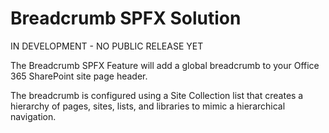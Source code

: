 # Breadcrumb SPFX Solution

IN DEVELOPMENT - NO PUBLIC RELEASE YET

The Breadcrumb SPFX Feature will add a global breadcrumb to your Office 365 SharePoint site page header.

The breadcrumb is configured using a Site Collection list that creates a hierarchy of pages, sites, lists, and libraries to mimic a hierarchical navigation.